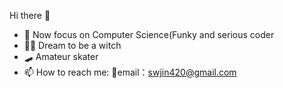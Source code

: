 Hi there 👋


- 🌱 Now focus on Computer Science(Funky and serious coder
- 🧙‍♀️ Dream to be a witch
- 🛹 Amateur skater
- 📫 How to reach me: 📧email：swjin420@gmail.com


